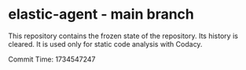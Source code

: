 # elastic-agent - main branch

This repository contains the frozen state of the repository.
Its history is cleared. It is used only for static code
analysis with Codacy.

Commit Time: 1734547247